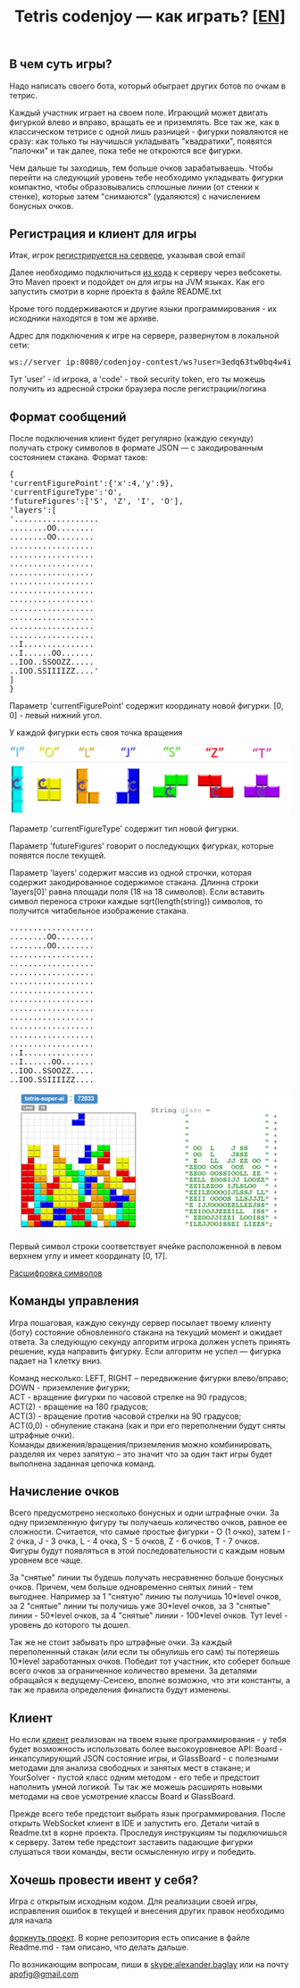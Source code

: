 <header class="entry-header">
<h1 class="entry-title">Tetris codenjoy — как играть? <a target="_self" href="index-en.html">[EN]</a> </h1>
</header>

<div class="entry-content">
<div class="page-restrict-output">

<h2>В чем суть игры?</h2>

<p>Надо написать своего бота, который обыграет других ботов
по очкам в тетрис.</p>

<p>Каждый участник играет на своем поле. Играющий может
двигать фигуркой влево и вправо, вращать ее и приземлять.
Все так же, как в классическом тетрисе с одной лишь разницей - фигурки
появляются не сразу: как только ты научишься укладывать "квадратики",
появятся "палочки" и так далее, пока тебе не откроются все фигурки.</p>

<p>Чем дальше ты заходишь, тем больше очков зарабатываешь.
Чтобы перейти на следующий уровень тебе необходимо укладывать
фигурки компактно, чтобы образовывались сплошные линии (от стенки к стенке),
которые затем "снимаются" (удаляются) с начислением бонусных очков.</p>

<h2>Регистрация и клиент для игры</h2>

<p>Итак, игрок <a href="/codenjoy-contest/register?gameName=tetris">
регистрируется на сервере</a>, указывая свой email</p>

<p>Далее необходимо подключиться <a href="../../../resources/tetris/user/clients.zip">из кода</a>
к серверу через вебсокеты. Это Maven проект и подойдет он для игры на JVM языках.
Как его запустить смотри в корне проекта в файле README.txt</p>

<p>Кроме того поддерживаются и другие языки программирования - их исходники находятся в том же архиве.</p>

<p>Адрес для подключения к игре на сервере, развернутом в локальной сети:</p>

<pre>ws://server_ip:8080/codenjoy-contest/ws?user=3edq63tw0bq4w4iem7nb&code=12345678901234567890</pre>

<p>Тут 'user' - id игрока, a 'code' - твой security token, его ты можешь получить из адресной
строки браузера после регистрации/логина</p>

<h2>Формат сообщений</h2>

<p>После подключения клиент будет регулярно (каждую секунду) получать строку
символов в формате JSON — с закодированным состоянием стакана. Формат таков:</p>

<pre>{
'currentFigurePoint':{'x':4,'y':9},
'currentFigureType':'O',
'futureFigures':['S', 'Z', 'I', 'O'],
'layers':[
'..................
........OO........
........OO........
..................
..................
..................
..................
..................
..................
..................
..................
..................
..................
..................
..I...............
..I......OO.......
..IOO..SSOOZZ.....
..IOO.SSIIIIZZ....'
]
}</pre>

<p>Параметр 'currentFigurePoint' содержит координату новой фигурки.
[0, 0] - левый нижний угол.</p>

<p>У каждой фигурки есть своя точка вращения</p>

<p><center><img src="img/rotate.png"></center></p>

<p>Параметр 'currentFigureType' содержит тип новой фигурки.</p>

<p>Параметр 'futureFigures' говорит о последующих фигурках,
которые появятся после текущей.</p>

<p>Параметр 'layers' содержит массив из одной строчки, которая содержит закодированное содержимое стакана.
Длинна строки 'layers[0]' равна площади поля (18 на 18 символов). Если вставить символ переноса
строки каждые sqrt(length(string)) символов, то получится читабельное
изображение стакана.</p>

<pre>..................
........OO........
........OO........
..................
..................
..................
..................
..................
..................
..................
..................
..................
..................
..................
..I...............
..I......OO.......
..IOO..SSOOZZ.....
..IOO.SSIIIIZZ....</pre>

<p><center><img src="img/glass.png"></center></p>

<p>Первый символ строки соответствует ячейке расположенной в левом верхнем
углу и имеет координату [0, 17].</p>

[Расшифровка символов](elements.md)

<h2>Команды управления</h2>

<p>Игра пошаговая, каждую секунду сервер посылает твоему клиенту (боту)
состояние обновленного стакана на текущий момент и ожидает ответа.
За следующую секунду алгоритм игрока должен успеть принять решение,
куда направить фигурку. Если алгоритм не успел — фигурка падает на 1 клетку вниз.</p>

<p>Команд несколько: LEFT, RIGHT – передвижение фигурки влево/вправо;<br>
DOWN - приземление фигурки;<br>
ACT - вращение фигурки по часовой стрелке на 90 градусов;<br>
ACT(2) - вращение на 180 градусов;<br>
ACT(3) - вращение против часовой стрелки на 90 градусов;<br>
ACT(0,0) - обнуление стакана (как и при его переполнении будут сняты штрафные очки).<br>
Команды движения/вращения/приземления можно комбинировать, разделяя их
через запятую – это значит что за один такт игры будет выполнена заданная цепочка команд.</p>

<h2>Начисление очков</h2>

<p>Всего предусмотрено несколько бонусных и одни штрафные очки.
За одну приземленную фигуру ты получаешь количество очков, равное ее сложности.
Считается, что самые простые фигурки - O (1 очко), затем I - 2 очка,
J - 3 очка, L - 4 очка, S - 5 очков, Z - 6 очков, T - 7 очков.
Фигуры будут появляться в этой последовательности с каждым новым уровнем все чаще.</p>

<p>За "снятые" линии ты будешь получать несравненно больше бонусных очков.
Причем, чем больше одновременно снятых линий - тем выгоднее.
Например за 1 "снятую" линию ты получишь 10*level очков,
за 2 "снятые" линии ты получишь уже 30*level очков,
за 3 "снятые" линии - 50*level очков,
за 4 "снятые" линии - 100*level очков. Тут level - уровень до которого ты дошел.</p>

<p>Так же не стоит забывать про штрафные очки. За каждый переполеннный стакан
(или если ты обнулишь его сам) ты потеряешь 10*level заработанных очков.
Победит тот участник, кто соберет больше всего очков за ограниченное количество времени.
За деталями обращайся к ведущему-Сенсею, вполне возможно, что эти константы,
а так же правила определения финалиста будут изменены.</p>

<h2>Клиент</h2>

<p>Но если <a href="../../../resources/tetris/user/clients.zip">клиент</a>
реализован на твоем языке программирования -
у тебя будет возможность использовать более высокоуровневое API:
Board - инкапсулирующий JSON состояние игры, и GlassBoard -
с полезными методами для анализа свободных и занятых мест в стакане;
и YourSolver - пустой класс одним методом - его тебе и
предстоит наполнить умной логикой. Ты так же можешь расширять
новыми методами на свое усмотрение классы Board и GlassBoard.</p>

<p>Прежде всего тебе предстоит выбрать язык программирования.
После открыть WebSocket клиент в IDE и запустить его.
Детали читай в Readme.txt в корне проекта.
Проследуя инструкциям ты подключишься к серверу.
Затем тебе предстоит заставить падающие фигурки слушаться твои команды,
вести осмысленную игру и победить.</p>

<h2>Хочешь провести ивент у себя?</h2>

<p>Игра с открытым исходным кодом. Для реализации своей игры, исправления
ошибок в текущей и внесения других правок необходимо для начала

<a href="https://github.com/codenjoyme/codenjoy">форкнуть проект</a>.
В корне репозитория есть описание в файле Readme.md - там описано, что делать дальше.</p>

<p>По возникающим вопросам, пиши в <a href="skype:alexander.baglay">skype:alexander.baglay</a>
или на почту <a href="mailto:apofig@gmail.com">apofig@gmail.com</a></p>

</div>
</div>
